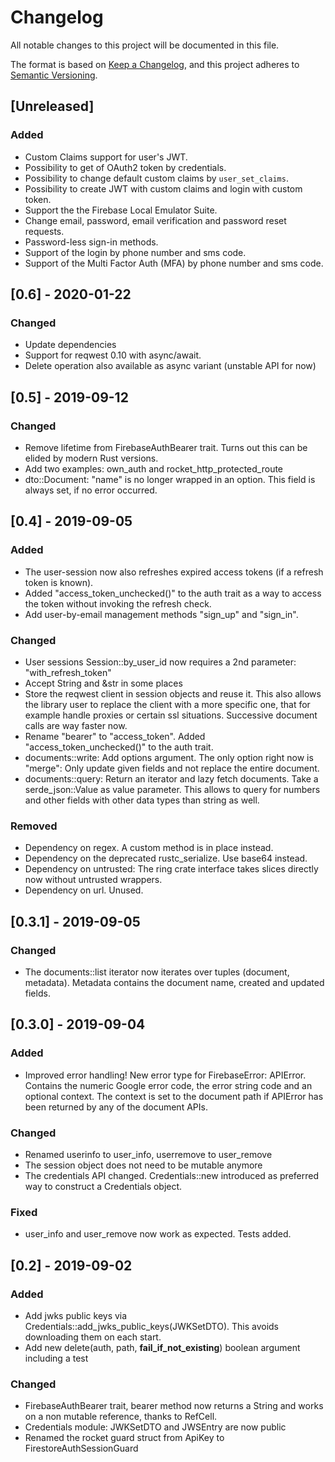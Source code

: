 # Changelog
All notable changes to this project will be documented in this file.

The format is based on [Keep a Changelog](https://keepachangelog.com/en/1.0.0/),
and this project adheres to [Semantic Versioning](https://semver.org/spec/v2.0.0.html).

## [Unreleased]

### Added

- Custom Claims support for user's JWT.
- Possibility to get of OAuth2 token by credentials.
- Possibility to change default custom claims by `user_set_claims`.
- Possibility to create JWT with custom claims and login with custom token.
- Support the the Firebase Local Emulator Suite.
- Change email, password, email verification and password reset requests.
- Password-less sign-in methods.
- Support of the login by phone number and sms code.
- Support of the Multi Factor Auth (MFA) by phone number and sms code.

## [0.6] - 2020-01-22

### Changed

- Update dependencies
- Support for reqwest 0.10 with async/await.
- Delete operation also available as async variant (unstable API for now)

## [0.5] - 2019-09-12

### Changed

- Remove lifetime from FirebaseAuthBearer trait. Turns out this can be elided by modern Rust versions.
- Add two examples: own_auth and rocket_http_protected_route
- dto::Document: "name" is no longer wrapped in an option. This field is always set, if no error occurred.

## [0.4] - 2019-09-05

### Added
- The user-session now also refreshes expired access tokens (if a refresh token is known).
- Added "access_token_unchecked()" to the auth trait as a way to access the token without
  invoking the refresh check.
- Add user-by-email management methods "sign_up" and "sign_in".

### Changed
- User sessions Session::by_user_id now requires a 2nd parameter: "with_refresh_token"
- Accept String and &str in some places
- Store the reqwest client in session objects and reuse it.
  This also allows the library user to replace the client with a more specific one, that
  for example handle proxies or certain ssl situations.
  Successive document calls are way faster now.
- Rename "bearer" to "access_token". Added "access_token_unchecked()" to the auth trait.
- documents::write: Add options argument. The only option right now is "merge": Only update
  given fields and not replace the entire document.
- documents::query: Return an iterator and lazy fetch documents.
  Take a serde_json::Value as value parameter. This allows to query for numbers and other
  fields with other data types than string as well.

### Removed
- Dependency on regex. A custom method is in place instead. 
- Dependency on the deprecated rustc_serialize. Use base64 instead.
- Dependency on untrusted: The ring crate interface takes slices directly now without untrusted wrappers.
- Dependency on url. Unused.

## [0.3.1] - 2019-09-05

### Changed
- The documents::list iterator now iterates over tuples (document, metadata). Metadata
  contains the document name, created and updated fields.

## [0.3.0] - 2019-09-04

### Added
- Improved error handling!
  New error type for FirebaseError: APIError.
  Contains the numeric Google error code, the error string code and an optional context.
  The context is set to the document path if APIError has been returned by any of the
  document APIs.

### Changed
- Renamed userinfo to user_info, userremove to user_remove
- The session object does not need to be mutable anymore
- The credentials API changed. Credentials::new introduced as preferred way to
  construct a Credentials object.

### Fixed
- user_info and user_remove now work as expected. Tests added.

## [0.2] - 2019-09-02

### Added
- Add jwks public keys via Credentials::add_jwks_public_keys(JWKSetDTO).
  This avoids downloading them on each start.
- Add new delete(auth, path, **fail_if_not_existing**) boolean argument
  including a test

### Changed
- FirebaseAuthBearer trait, bearer method now returns a String
  and works on a non mutable reference, thanks to RefCell.
- Credentials module: JWKSetDTO and JWSEntry are now public
- Renamed the rocket guard struct from ApiKey to FirestoreAuthSessionGuard
